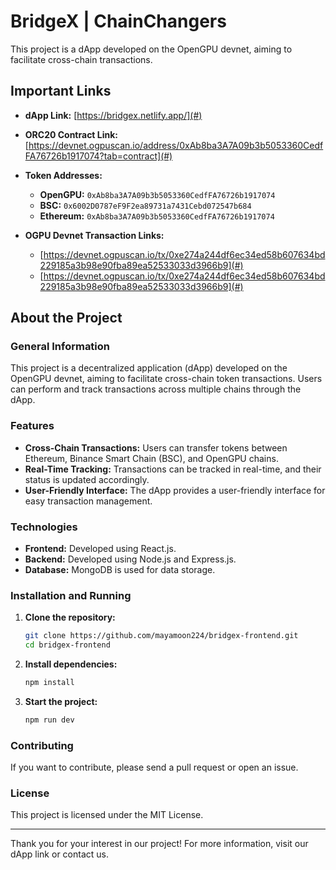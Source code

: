 # BridgeX | ChainChangers

This project is a dApp developed on the OpenGPU devnet, aiming to facilitate cross-chain transactions.

## Important Links

- **dApp Link:** [https://bridgex.netlify.app/](#)
- **ORC20 Contract Link:** [https://devnet.ogpuscan.io/address/0xAb8ba3A7A09b3b5053360CedfFA76726b1917074?tab=contract](#)
- **Token Addresses:**

  - **OpenGPU:** `0xAb8ba3A7A09b3b5053360CedfFA76726b1917074`
  - **BSC:** `0x6002D0787eF9F2ea89731a7431Cebd072547b684`
  - **Ethereum:** `0xAb8ba3A7A09b3b5053360CedfFA76726b1917074`

- **OGPU Devnet Transaction Links:**
  - [https://devnet.ogpuscan.io/tx/0xe274a244df6ec34ed58b607634bd229185a3b98e90fba89ea52533033d3966b9](#)
  - [https://devnet.ogpuscan.io/tx/0xe274a244df6ec34ed58b607634bd229185a3b98e90fba89ea52533033d3966b9](#)

## About the Project

### General Information

This project is a decentralized application (dApp) developed on the OpenGPU devnet, aiming to facilitate cross-chain token transactions. Users can perform and track transactions across multiple chains through the dApp.

### Features

- **Cross-Chain Transactions:** Users can transfer tokens between Ethereum, Binance Smart Chain (BSC), and OpenGPU chains.
- **Real-Time Tracking:** Transactions can be tracked in real-time, and their status is updated accordingly.
- **User-Friendly Interface:** The dApp provides a user-friendly interface for easy transaction management.

### Technologies

- **Frontend:** Developed using React.js.
- **Backend:** Developed using Node.js and Express.js.
- **Database:** MongoDB is used for data storage.

### Installation and Running

1. **Clone the repository:**

   ```sh
   git clone https://github.com/mayamoon224/bridgex-frontend.git
   cd bridgex-frontend
   ```

2. **Install dependencies:**

   ```sh
   npm install
   ```

3. **Start the project:**
   ```sh
   npm run dev
   ```

### Contributing

If you want to contribute, please send a pull request or open an issue.

### License

This project is licensed under the MIT License.

---

Thank you for your interest in our project! For more information, visit our dApp link or contact us.
